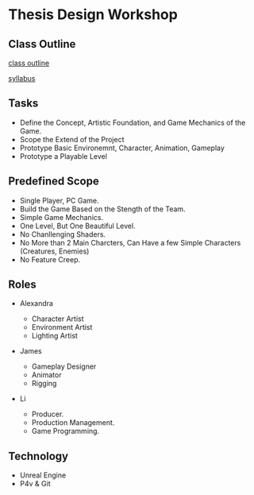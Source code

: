 # Thesis Design Workshop

## Class Outline
[class outline](https://studentuiwtx-my.sharepoint.com/:w:/g/personal/jili1_uiwtx_edu/EduA3txi8OJCly757C9AGCsBJqoM0gRQxrGQbHHOvHW66g?e=yka9V9)

[syllabus](https://studentuiwtx-my.sharepoint.com/:b:/g/personal/jili1_uiwtx_edu/EQOIsLPb4FFCu7qOP0HJ028Bkp-Rnd7EIe6zLKkHoqQBag?e=WtUNET)

## Tasks
* Define the Concept, Artistic Foundation, and Game Mechanics of the Game.
* Scope the Extend of the Project
* Prototype Basic Environemnt, Character, Animation, Gameplay
* Prototype a Playable Level

## Predefined Scope

* Single Player, PC Game.
* Build the Game Based on the Stength of the Team.
* Simple Game Mechanics.
* One Level, But One Beautiful Level.
* No Chanllenging Shaders.
* No More than 2 Main Charcters, Can Have a few Simple Characters (Creatures, Enemies)
* No Feature Creep.

## Roles

* Alexandra
    - Character Artist
    - Environment Artist
    - Lighting Artist
    
* James
    - Gameplay Designer
    - Animator
    - Rigging

* Li
    - Producer.
    - Production Management.
    - Game Programming.

## Technology

* Unreal Engine
* P4v & Git

